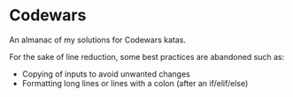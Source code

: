 # Codewars

An almanac of my solutions for Codewars katas.

For the sake of line reduction, some best practices are abandoned such as:

* Copying of inputs to avoid unwanted changes
* Formatting long lines or lines with a colon (after an if/elif/else)
